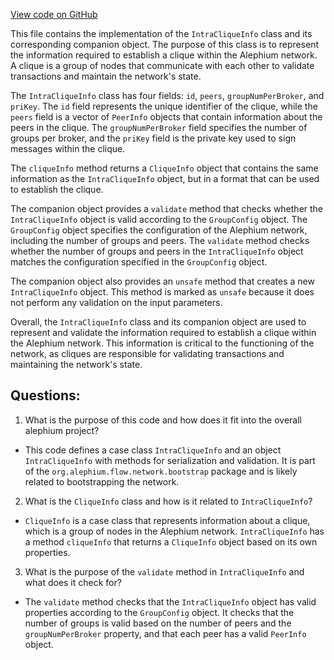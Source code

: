 [View code on GitHub](https://github.com/alephium/alephium/flow/src/main/scala/org/alephium/flow/network/bootstrap/IntraCliqueInfo.scala)

This file contains the implementation of the `IntraCliqueInfo` class and its corresponding companion object. The purpose of this class is to represent the information required to establish a clique within the Alephium network. A clique is a group of nodes that communicate with each other to validate transactions and maintain the network's state. 

The `IntraCliqueInfo` class has four fields: `id`, `peers`, `groupNumPerBroker`, and `priKey`. The `id` field represents the unique identifier of the clique, while the `peers` field is a vector of `PeerInfo` objects that contain information about the peers in the clique. The `groupNumPerBroker` field specifies the number of groups per broker, and the `priKey` field is the private key used to sign messages within the clique. 

The `cliqueInfo` method returns a `CliqueInfo` object that contains the same information as the `IntraCliqueInfo` object, but in a format that can be used to establish the clique. 

The companion object provides a `validate` method that checks whether the `IntraCliqueInfo` object is valid according to the `GroupConfig` object. The `GroupConfig` object specifies the configuration of the Alephium network, including the number of groups and peers. The `validate` method checks whether the number of groups and peers in the `IntraCliqueInfo` object matches the configuration specified in the `GroupConfig` object. 

The companion object also provides an `unsafe` method that creates a new `IntraCliqueInfo` object. This method is marked as `unsafe` because it does not perform any validation on the input parameters. 

Overall, the `IntraCliqueInfo` class and its companion object are used to represent and validate the information required to establish a clique within the Alephium network. This information is critical to the functioning of the network, as cliques are responsible for validating transactions and maintaining the network's state.
## Questions: 
 1. What is the purpose of this code and how does it fit into the overall alephium project?
- This code defines a case class `IntraCliqueInfo` and an object `IntraCliqueInfo` with methods for serialization and validation. It is part of the `org.alephium.flow.network.bootstrap` package and is likely related to bootstrapping the network. 

2. What is the `CliqueInfo` class and how is it related to `IntraCliqueInfo`?
- `CliqueInfo` is a case class that represents information about a clique, which is a group of nodes in the Alephium network. `IntraCliqueInfo` has a method `cliqueInfo` that returns a `CliqueInfo` object based on its own properties.

3. What is the purpose of the `validate` method in `IntraCliqueInfo` and what does it check for?
- The `validate` method checks that the `IntraCliqueInfo` object has valid properties according to the `GroupConfig` object. It checks that the number of groups is valid based on the number of peers and the `groupNumPerBroker` property, and that each peer has a valid `PeerInfo` object.
